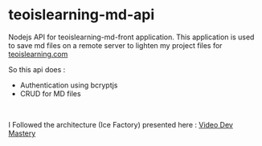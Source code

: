 # teoislearning-md-api

Nodejs API for teoislearning-md-front application.
This application is used to save md files on a remote server to lighten my project files
for [teoislearning.com](https://teoislearning.com)

So this api does :
- Authentication using bcryptjs
- CRUD for MD files

<br />

I Followed the architecture (Ice Factory) presented here : [Video Dev Mastery](https://www.youtube.com/watch?v=fy6-LSE_zjI&t=841s&ab_channel=DevMastery)


